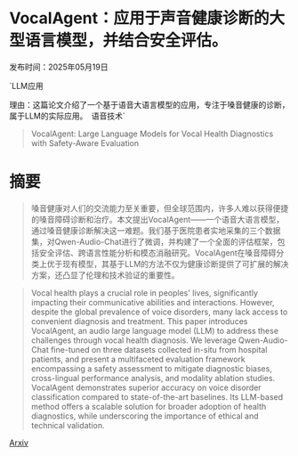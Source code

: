 # VocalAgent：应用于声音健康诊断的大型语言模型，并结合安全评估。

发布时间：2025年05月19日

`LLM应用

理由：这篇论文介绍了一个基于语音大语言模型的应用，专注于嗓音健康的诊断，属于LLM的实际应用。` `语音技术`

> VocalAgent: Large Language Models for Vocal Health Diagnostics with Safety-Aware Evaluation

# 摘要

> 嗓音健康对人们的交流能力至关重要，但全球范围内，许多人难以获得便捷的嗓音障碍诊断和治疗。本文提出VocalAgent——一个语音大语言模型，通过嗓音健康诊断解决这一难题。我们基于医院患者实地采集的三个数据集，对Qwen-Audio-Chat进行了微调，并构建了一个全面的评估框架，包括安全评估、跨语言性能分析和模态消融研究。VocalAgent在嗓音障碍分类上优于现有模型，其基于LLM的方法不仅为健康诊断提供了可扩展的解决方案，还凸显了伦理和技术验证的重要性。

> Vocal health plays a crucial role in peoples' lives, significantly impacting their communicative abilities and interactions. However, despite the global prevalence of voice disorders, many lack access to convenient diagnosis and treatment. This paper introduces VocalAgent, an audio large language model (LLM) to address these challenges through vocal health diagnosis. We leverage Qwen-Audio-Chat fine-tuned on three datasets collected in-situ from hospital patients, and present a multifaceted evaluation framework encompassing a safety assessment to mitigate diagnostic biases, cross-lingual performance analysis, and modality ablation studies. VocalAgent demonstrates superior accuracy on voice disorder classification compared to state-of-the-art baselines. Its LLM-based method offers a scalable solution for broader adoption of health diagnostics, while underscoring the importance of ethical and technical validation.

[Arxiv](https://arxiv.org/abs/2505.13577)